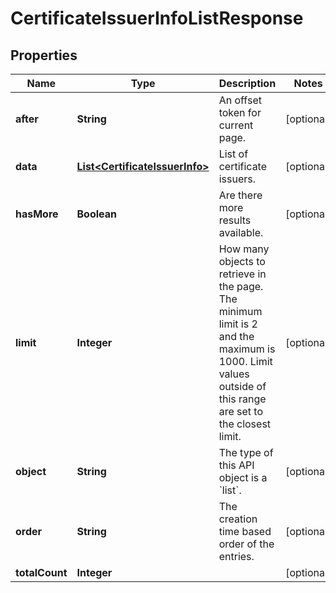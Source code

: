 
# CertificateIssuerInfoListResponse

## Properties
Name | Type | Description | Notes
------------ | ------------- | ------------- | -------------
**after** | **String** | An offset token for current page. |  [optional]
**data** | [**List&lt;CertificateIssuerInfo&gt;**](CertificateIssuerInfo.md) | List of certificate issuers. |  [optional]
**hasMore** | **Boolean** | Are there more results available. |  [optional]
**limit** | **Integer** | How many objects to retrieve in the page. The minimum limit is 2 and the maximum is 1000. Limit values outside of this range are set to the closest limit. |  [optional]
**object** | **String** | The type of this API object is a &#x60;list&#x60;. |  [optional]
**order** | **String** | The creation time based order of the entries. |  [optional]
**totalCount** | **Integer** |  |  [optional]



